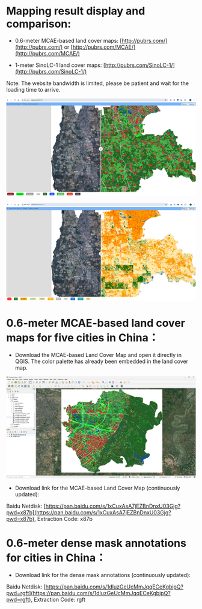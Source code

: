 

# Mapping result display and comparison:

- 0.6-meter MCAE-based land cover maps: [http://pubrs.com/](http://pubrs.com/)  or [http://pubrs.com/MCAE/](http://pubrs.com/MCAE/)

- 1-meter SinoLC-1 land cover maps: [http://pubrs.com/SinoLC-1/](http://pubrs.com/SinoLC-1/)

Note: The website bandwidth is limited, please be patient and wait for the loading time to arrive.

![0.6-meter MCAE-based Land Cover Map](./fig/LC-MCAE.png "0.6-meter MCAE-based Land Cover Map")

![1-meter SinoLC-1 Land Cover Map](./fig/LC-SinoLC-1.png "1-meter SinoLC-1 Land Cover Map")


# 0.6-meter MCAE-based land cover maps for five cities in China：

- Download the MCAE-based Land Cover Map and open it directly in QGIS. The color palette has already been embedded in the land cover map.

![Open the land cover map in QGIS](./fig/disp-in-qgis.png "Open the land cover map in QGIS")


- Download link for the MCAE-based Land Cover Map (continuously updated):

Baidu Netdisk: [https://pan.baidu.com/s/1xCuxAsA7jEZBnDnxU03Gjg?pwd=x87b](https://pan.baidu.com/s/1xCuxAsA7jEZBnDnxU03Gjg?pwd=x87b), Extraction Code: x87b

# 0.6-meter dense mask annotations for cities in China：

- Download link for the dense mask annotations (continuously updated):

Baidu Netdisk: [https://pan.baidu.com/s/1dluzGeUcMmJqqECeKgbipQ?pwd=rgft](https://pan.baidu.com/s/1dluzGeUcMmJqqECeKgbipQ?pwd=rgft), Extraction Code: rgft

